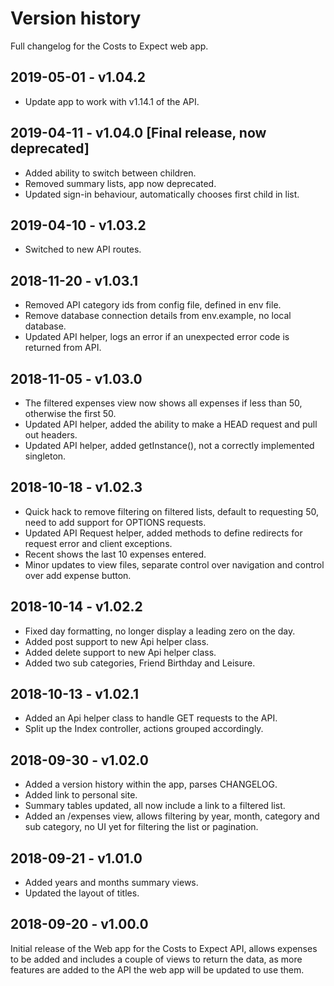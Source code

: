 # Version history

Full changelog for the Costs to Expect web app.

## 2019-05-01 - v1.04.2 

* Update app to work with v1.14.1 of the API.

## 2019-04-11 - v1.04.0 [Final release, now deprecated]

* Added ability to switch between children.
* Removed summary lists, app now deprecated.
* Updated sign-in behaviour, automatically chooses first child in list.

## 2019-04-10 - v1.03.2

* Switched to new API routes.

## 2018-11-20 - v1.03.1

* Removed API category ids from config file, defined in env file.
* Remove database connection details from env.example, no local database.
* Updated API helper, logs an error if an unexpected error code is returned from API.

## 2018-11-05 - v1.03.0

* The filtered expenses view now shows all expenses if less than 50, otherwise the first 50.
* Updated API helper, added the ability to make a HEAD request and pull out headers.
* Updated API helper, added getInstance(), not a correctly implemented singleton. 

## 2018-10-18 - v1.02.3

* Quick hack to remove filtering on filtered lists, default to requesting 50, need to add support for OPTIONS requests.
* Updated API Request helper, added methods to define redirects for request error and client exceptions.
* Recent shows the last 10 expenses entered.
* Minor updates to view files, separate control over navigation and control over add expense button.

## 2018-10-14 - v1.02.2

* Fixed day formatting, no longer display a leading zero on the day.
* Added post support to new Api helper class.
* Added delete support to new Api helper class.
* Added two sub categories, Friend Birthday and Leisure.

## 2018-10-13 - v1.02.1

* Added an Api helper class to handle GET requests to the API.
* Split up the Index controller, actions grouped accordingly.

## 2018-09-30 - v1.02.0

* Added a version history within the app, parses CHANGELOG.
* Added link to personal site.
* Summary tables updated, all now include a link to a filtered list.
* Added an /expenses view, allows filtering by year, month, category and sub category, no UI yet for filtering the list or pagination.

## 2018-09-21 - v1.01.0

* Added years and months summary views.
* Updated the layout of titles.

## 2018-09-20 - v1.00.0

Initial release of the Web app for the Costs to Expect API, allows 
expenses to be added and includes a couple of views to return the data, as more 
features are added to the API the web app will be updated to use them.
